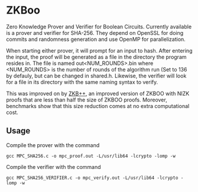 # ZKBoo

Zero Knowledge Prover and Verifier for Boolean Circuits. Currently available is a prover and verifier for SHA-256. They depend on OpenSSL for doing commits and randomness generation and use OpenMP for parallelization.

When starting either prover, it will prompt for an input to hash. After entering the input, the proof will be generated as a file in the directory the program resides in. The file is named out<NUM_ROUNDS>.bin where <NUM_ROUNDS> is the number of rounds of the algorithm run (Set to 136 by defauly, but can be changed in shared.h. Likewise, the verifier will look for a file in its directory with the same naming syntax to verify.

This was improved on by [ZKB++](https://eprint.iacr.org/2017/279.pdf), an improved version of ZKBOO with NIZK proofs that are less than half the size of ZKBOO proofs. Moreover, benchmarks show that this size reduction comes at no extra computational cost.

## Usage

Compile the prover with the command
```
gcc MPC_SHA256.c -o mpc_proof.out -L/usr/lib64 -lcrypto -lomp -w
```

Compile the verifier with the command
```
gcc MPC_SHA256_VERIFIER.c -o mpc_verify.out -L/usr/lib64 -lcrypto -lomp -w
```

